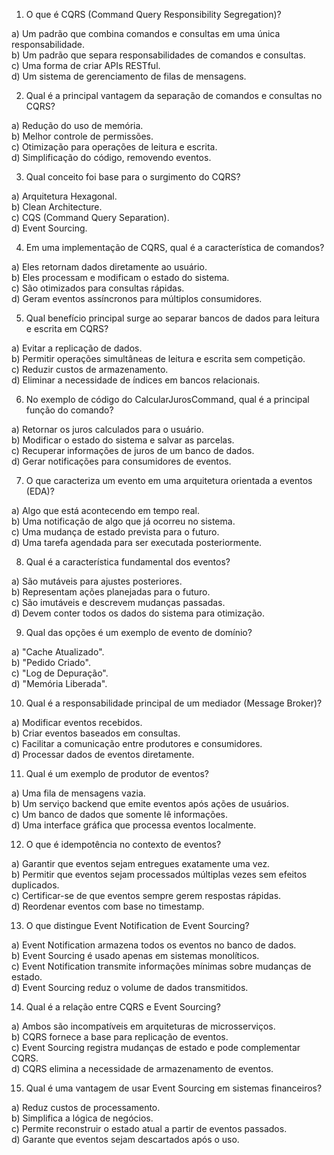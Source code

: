 1. O que é CQRS (Command Query Responsibility Segregation)?

a) Um padrão que combina comandos e consultas em uma única responsabilidade.<br/>
b) Um padrão que separa responsabilidades de comandos e consultas.<br/>
c) Uma forma de criar APIs RESTful.<br/>
d) Um sistema de gerenciamento de filas de mensagens.<br/>

2. Qual é a principal vantagem da separação de comandos e consultas no CQRS?

a) Redução do uso de memória.<br/>
b) Melhor controle de permissões.<br/>
c) Otimização para operações de leitura e escrita.<br/>
d) Simplificação do código, removendo eventos.<br/>

3. Qual conceito foi base para o surgimento do CQRS?

a) Arquitetura Hexagonal.<br/>
b) Clean Architecture.<br/>
c) CQS (Command Query Separation).<br/>
d) Event Sourcing.<br/>

4. Em uma implementação de CQRS, qual é a característica de comandos?

a) Eles retornam dados diretamente ao usuário.<br/>
b) Eles processam e modificam o estado do sistema.<br/>
c) São otimizados para consultas rápidas.<br/>
d) Geram eventos assíncronos para múltiplos consumidores.<br/>

5. Qual benefício principal surge ao separar bancos de dados para leitura e escrita em CQRS?

a) Evitar a replicação de dados.<br/>
b) Permitir operações simultâneas de leitura e escrita sem competição.<br/>
c) Reduzir custos de armazenamento.<br/>
d) Eliminar a necessidade de índices em bancos relacionais.<br/>

6. No exemplo de código do CalcularJurosCommand, qual é a principal função do comando?

a) Retornar os juros calculados para o usuário.<br/>
b) Modificar o estado do sistema e salvar as parcelas.<br/>
c) Recuperar informações de juros de um banco de dados.<br/>
d) Gerar notificações para consumidores de eventos.<br/>

7. O que caracteriza um evento em uma arquitetura orientada a eventos (EDA)?

a) Algo que está acontecendo em tempo real.<br/>
b) Uma notificação de algo que já ocorreu no sistema.<br/>
c) Uma mudança de estado prevista para o futuro.<br/>
d) Uma tarefa agendada para ser executada posteriormente.<br/>

8. Qual é a característica fundamental dos eventos?

a) São mutáveis para ajustes posteriores.<br/>
b) Representam ações planejadas para o futuro.<br/>
c) São imutáveis e descrevem mudanças passadas.<br/>
d) Devem conter todos os dados do sistema para otimização.<br/>

9. Qual das opções é um exemplo de evento de domínio?

a) "Cache Atualizado".<br/>
b) "Pedido Criado".<br/>
c) "Log de Depuração".<br/>
d) "Memória Liberada".<br/>

10. Qual é a responsabilidade principal de um mediador (Message Broker)?

a) Modificar eventos recebidos.<br/>
b) Criar eventos baseados em consultas.<br/>
c) Facilitar a comunicação entre produtores e consumidores.<br/>
d) Processar dados de eventos diretamente.<br/>

11. Qual é um exemplo de produtor de eventos?

a) Uma fila de mensagens vazia.<br/>
b) Um serviço backend que emite eventos após ações de usuários.<br/>
c) Um banco de dados que somente lê informações.<br/>
d) Uma interface gráfica que processa eventos localmente.<br/>

12. O que é idempotência no contexto de eventos?

a) Garantir que eventos sejam entregues exatamente uma vez.<br/>
b) Permitir que eventos sejam processados múltiplas vezes sem efeitos duplicados.<br/>
c) Certificar-se de que eventos sempre gerem respostas rápidas.<br/>
d) Reordenar eventos com base no timestamp.<br/>

13. O que distingue Event Notification de Event Sourcing?

a) Event Notification armazena todos os eventos no banco de dados.<br/>
b) Event Sourcing é usado apenas em sistemas monolíticos.<br/>
c) Event Notification transmite informações mínimas sobre mudanças de estado.<br/>
d) Event Sourcing reduz o volume de dados transmitidos.<br/>


14. Qual é a relação entre CQRS e Event Sourcing?

a) Ambos são incompatíveis em arquiteturas de microsserviços.<br/>
b) CQRS fornece a base para replicação de eventos.<br/>
c) Event Sourcing registra mudanças de estado e pode complementar CQRS.<br/>
d) CQRS elimina a necessidade de armazenamento de eventos.<br/>

15. Qual é uma vantagem de usar Event Sourcing em sistemas financeiros?

a) Reduz custos de processamento.<br/>
b) Simplifica a lógica de negócios.<br/>
c) Permite reconstruir o estado atual a partir de eventos passados.<br/>
d) Garante que eventos sejam descartados após o uso.<br/>